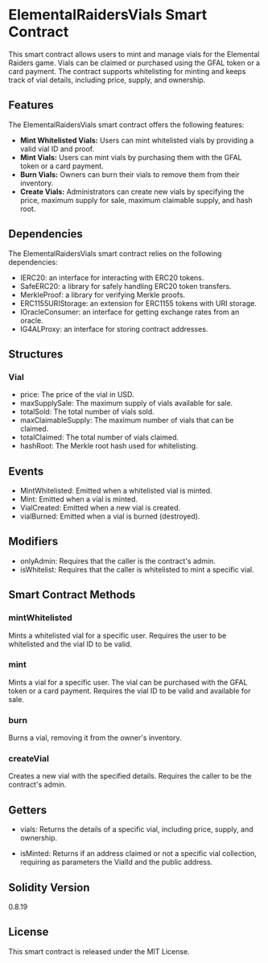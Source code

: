 
# ElementalRaidersVials Smart Contract
This smart contract allows users to mint and manage vials for the Elemental Raiders game. Vials can be claimed or purchased using the GFAL token or a card payment. The contract supports whitelisting for minting and keeps track of vial details, including price, supply, and ownership.

## Features
The ElementalRaidersVials smart contract offers the following features:

- **Mint Whitelisted Vials:** Users can mint whitelisted vials by providing a valid vial ID and proof.
- **Mint Vials:** Users can mint vials by purchasing them with the GFAL token or a card payment.
- **Burn Vials:** Owners can burn their vials to remove them from their inventory.
- **Create Vials:** Administrators can create new vials by specifying the price, maximum supply for sale, maximum claimable supply, and hash root.

## Dependencies
The ElementalRaidersVials smart contract relies on the following dependencies:

- IERC20: an interface for interacting with ERC20 tokens.
- SafeERC20: a library for safely handling ERC20 token transfers.
- MerkleProof: a library for verifying Merkle proofs.
- ERC1155URIStorage: an extension for ERC1155 tokens with URI storage.
- IOracleConsumer: an interface for getting exchange rates from an oracle.
- IG4ALProxy: an interface for storing contract addresses.

## Structures
### Vial
- price: The price of the vial in USD.
- maxSupplySale: The maximum supply of vials available for sale.
- totalSold: The total number of vials sold.
- maxClaimableSupply: The maximum number of vials that can be claimed.
- totalClaimed: The total number of vials claimed.
- hashRoot: The Merkle root hash used for whitelisting.

## Events
- MintWhitelisted: Emitted when a whitelisted vial is minted.
- Mint: Emitted when a vial is minted.
- VialCreated: Emitted when a new vial is created.
- vialBurned: Emitted when a vial is burned (destroyed).

## Modifiers
- onlyAdmin: Requires that the caller is the contract's admin.
- isWhitelist: Requires that the caller is whitelisted to mint a specific vial.

## Smart Contract Methods
### mintWhitelisted
Mints a whitelisted vial for a specific user. Requires the user to be whitelisted and the vial ID to be valid.

### mint
Mints a vial for a specific user. The vial can be purchased with the GFAL token or a card payment. Requires the vial ID to be valid and available for sale.

### burn
Burns a vial, removing it from the owner's inventory.

### createVial
Creates a new vial with the specified details. Requires the caller to be the contract's admin.

## Getters
- vials: Returns the details of a specific vial, including price, supply, and ownership.

- isMinted: Returns if an address claimed or not a specific vial collection, requiring as parameters the VialId and the public address.

## Solidity Version
0.8.19

## License
This smart contract is released under the MIT License.
